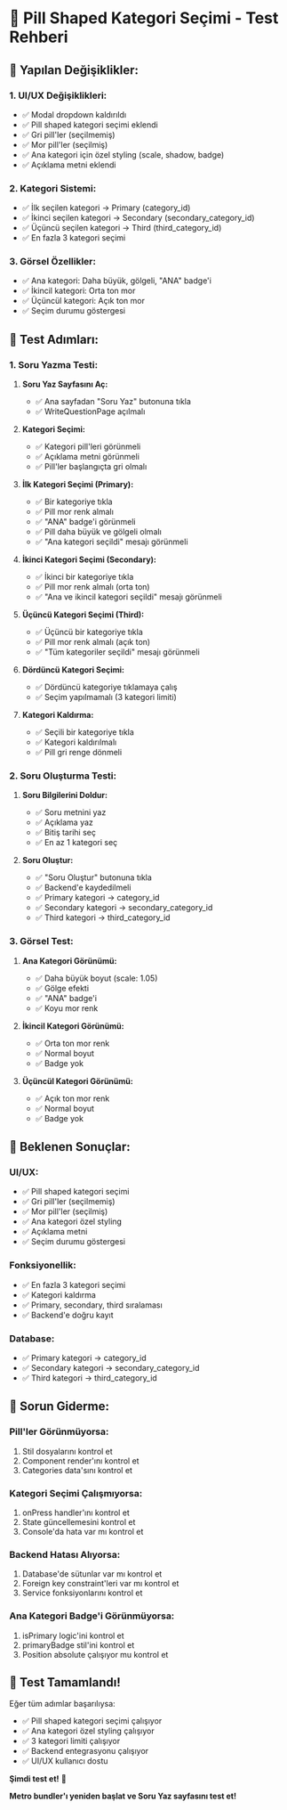 # 🎯 Pill Shaped Kategori Seçimi - Test Rehberi

## 🔧 Yapılan Değişiklikler:

### **1. UI/UX Değişiklikleri:**
- ✅ Modal dropdown kaldırıldı
- ✅ Pill shaped kategori seçimi eklendi
- ✅ Gri pill'ler (seçilmemiş)
- ✅ Mor pill'ler (seçilmiş)
- ✅ Ana kategori için özel styling (scale, shadow, badge)
- ✅ Açıklama metni eklendi

### **2. Kategori Sistemi:**
- ✅ İlk seçilen kategori → Primary (category_id)
- ✅ İkinci seçilen kategori → Secondary (secondary_category_id)
- ✅ Üçüncü seçilen kategori → Third (third_category_id)
- ✅ En fazla 3 kategori seçimi

### **3. Görsel Özellikler:**
- ✅ Ana kategori: Daha büyük, gölgeli, "ANA" badge'i
- ✅ İkincil kategori: Orta ton mor
- ✅ Üçüncül kategori: Açık ton mor
- ✅ Seçim durumu göstergesi

## 🚀 Test Adımları:

### **1. Soru Yazma Testi:**

1. **Soru Yaz Sayfasını Aç:**
   - ✅ Ana sayfadan "Soru Yaz" butonuna tıkla
   - ✅ WriteQuestionPage açılmalı

2. **Kategori Seçimi:**
   - ✅ Kategori pill'leri görünmeli
   - ✅ Açıklama metni görünmeli
   - ✅ Pill'ler başlangıçta gri olmalı

3. **İlk Kategori Seçimi (Primary):**
   - ✅ Bir kategoriye tıkla
   - ✅ Pill mor renk almalı
   - ✅ "ANA" badge'i görünmeli
   - ✅ Pill daha büyük ve gölgeli olmalı
   - ✅ "Ana kategori seçildi" mesajı görünmeli

4. **İkinci Kategori Seçimi (Secondary):**
   - ✅ İkinci bir kategoriye tıkla
   - ✅ Pill mor renk almalı (orta ton)
   - ✅ "Ana ve ikincil kategori seçildi" mesajı görünmeli

5. **Üçüncü Kategori Seçimi (Third):**
   - ✅ Üçüncü bir kategoriye tıkla
   - ✅ Pill mor renk almalı (açık ton)
   - ✅ "Tüm kategoriler seçildi" mesajı görünmeli

6. **Dördüncü Kategori Seçimi:**
   - ✅ Dördüncü kategoriye tıklamaya çalış
   - ✅ Seçim yapılmamalı (3 kategori limiti)

7. **Kategori Kaldırma:**
   - ✅ Seçili bir kategoriye tıkla
   - ✅ Kategori kaldırılmalı
   - ✅ Pill gri renge dönmeli

### **2. Soru Oluşturma Testi:**

1. **Soru Bilgilerini Doldur:**
   - ✅ Soru metnini yaz
   - ✅ Açıklama yaz
   - ✅ Bitiş tarihi seç
   - ✅ En az 1 kategori seç

2. **Soru Oluştur:**
   - ✅ "Soru Oluştur" butonuna tıkla
   - ✅ Backend'e kaydedilmeli
   - ✅ Primary kategori → category_id
   - ✅ Secondary kategori → secondary_category_id
   - ✅ Third kategori → third_category_id

### **3. Görsel Test:**

1. **Ana Kategori Görünümü:**
   - ✅ Daha büyük boyut (scale: 1.05)
   - ✅ Gölge efekti
   - ✅ "ANA" badge'i
   - ✅ Koyu mor renk

2. **İkincil Kategori Görünümü:**
   - ✅ Orta ton mor renk
   - ✅ Normal boyut
   - ✅ Badge yok

3. **Üçüncül Kategori Görünümü:**
   - ✅ Açık ton mor renk
   - ✅ Normal boyut
   - ✅ Badge yok

## 🎯 Beklenen Sonuçlar:

### **UI/UX:**
- ✅ Pill shaped kategori seçimi
- ✅ Gri pill'ler (seçilmemiş)
- ✅ Mor pill'ler (seçilmiş)
- ✅ Ana kategori özel styling
- ✅ Açıklama metni
- ✅ Seçim durumu göstergesi

### **Fonksiyonellik:**
- ✅ En fazla 3 kategori seçimi
- ✅ Kategori kaldırma
- ✅ Primary, secondary, third sıralaması
- ✅ Backend'e doğru kayıt

### **Database:**
- ✅ Primary kategori → category_id
- ✅ Secondary kategori → secondary_category_id
- ✅ Third kategori → third_category_id

## 🔧 Sorun Giderme:

### **Pill'ler Görünmüyorsa:**
1. Stil dosyalarını kontrol et
2. Component render'ını kontrol et
3. Categories data'sını kontrol et

### **Kategori Seçimi Çalışmıyorsa:**
1. onPress handler'ını kontrol et
2. State güncellemesini kontrol et
3. Console'da hata var mı kontrol et

### **Backend Hatası Alıyorsa:**
1. Database'de sütunlar var mı kontrol et
2. Foreign key constraint'leri var mı kontrol et
3. Service fonksiyonlarını kontrol et

### **Ana Kategori Badge'i Görünmüyorsa:**
1. isPrimary logic'ini kontrol et
2. primaryBadge stil'ini kontrol et
3. Position absolute çalışıyor mu kontrol et

## 🎉 Test Tamamlandı!

Eğer tüm adımlar başarılıysa:
- ✅ Pill shaped kategori seçimi çalışıyor
- ✅ Ana kategori özel styling çalışıyor
- ✅ 3 kategori limiti çalışıyor
- ✅ Backend entegrasyonu çalışıyor
- ✅ UI/UX kullanıcı dostu

**Şimdi test et!** 🚀

**Metro bundler'ı yeniden başlat ve Soru Yaz sayfasını test et!**

